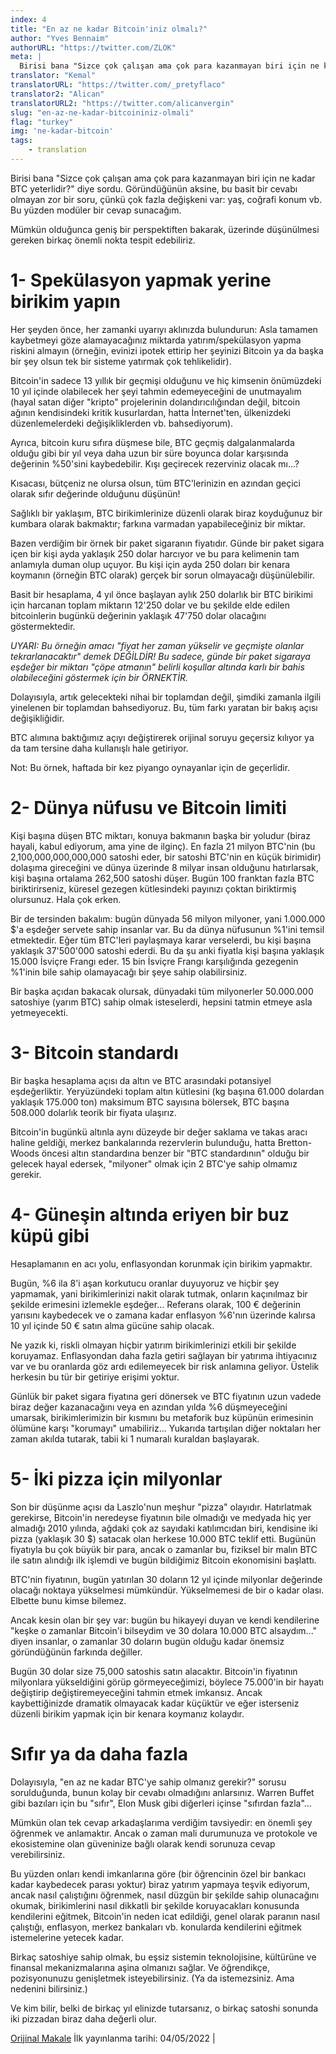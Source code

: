 ```yaml
---
index: 4
title: "En az ne kadar Bitcoin'iniz olmalı?"
author: "Yves Bennaim"
authorURL: "https://twitter.com/ZLOK"
meta: |
  Birisi bana "Sizce çok çalışan ama çok para kazanmayan biri için ne kadar BTC yeterlidir?" diye sordu. Göründüğünün aksine, bu basit bir cevabı olmayan zor bir soru, çünkü çok fazla değişkeni var, yaş, coğrafi konum vb. Bu yüzden modüler bir cevap sunacağım...
translator: "Kemal"
translatorURL: "https://twitter.com/_pretyflaco"
translator2: "Alican"
translatorURL2: "https://twitter.com/alicanvergin"
slug: "en-az-ne-kadar-bitcoininiz-olmali"
flag: "turkey"
img: 'ne-kadar-bitcoin'
tags:
    - translation
---
```


Birisi bana "Sizce çok çalışan ama çok para kazanmayan biri için ne kadar BTC yeterlidir?" diye sordu. Göründüğünün aksine, bu basit bir cevabı olmayan zor bir soru, çünkü çok fazla değişkeni var: yaş, coğrafi konum vb. Bu yüzden modüler bir cevap sunacağım.

Mümkün olduğunca geniş bir perspektiften bakarak, üzerinde düşünülmesi gereken birkaç önemli nokta tespit edebiliriz.

# 1- Spekülasyon yapmak yerine birikim yapın

Her şeyden önce, her zamanki uyarıyı aklınızda bulundurun: Asla tamamen kaybetmeyi göze alamayacağınız miktarda yatırım/spekülasyon yapma riskini almayın (örneğin, evinizi ipotek ettirip her şeyinizi Bitcoin ya da başka bir şey olsun tek bir sisteme yatırmak çok tehlikelidir).

Bitcoin'in sadece 13 yıllık bir geçmişi olduğunu ve hiç kimsenin önümüzdeki 10 yıl içinde olabilecek her şeyi tahmin edemeyeceğini de unutmayalım (hayal satan diğer "kripto" projelerinin dolandırıcılığından değil, bitcoin ağının kendisindeki kritik kusurlardan, hatta İnternet'ten, ülkenizdeki düzenlemelerdeki değişikliklerden vb. bahsediyorum).

Ayrıca, bitcoin kuru sıfıra düşmese bile, BTC geçmiş dalgalanmalarda olduğu gibi bir yıl veya daha uzun bir süre boyunca dolar karşısında değerinin %50'sini kaybedebilir. Kışı geçirecek rezerviniz olacak mı...?

Kısacası, bütçeniz ne olursa olsun, tüm BTC'lerinizin en azından geçici olarak sıfır değerinde olduğunu düşünün!

Sağlıklı bir yaklaşım, BTC birikimlerinize düzenli olarak biraz koyduğunuz bir kumbara olarak bakmaktır; farkına varmadan yapabileceğiniz bir miktar.

Bazen verdiğim bir örnek bir paket sigaranın fiyatıdır. Günde bir paket sigara içen bir kişi ayda yaklaşık 250 dolar harcıyor ve bu para kelimenin tam anlamıyla duman olup uçuyor. Bu kişi için ayda 250 doları bir kenara koymanın (örneğin BTC olarak) gerçek bir sorun olmayacağı düşünülebilir.

Basit bir hesaplama, 4 yıl önce başlayan aylık 250 dolarlık bir BTC birikimi için harcanan toplam miktarın 12'250 dolar ve bu şekilde elde edilen bitcoinlerin bugünkü değerinin yaklaşık 47'750 dolar olacağını göstermektedir.

*UYARI: Bu örneğin amacı "fiyat her zaman yükselir ve geçmişte olanlar tekrarlanacaktır" demek DEĞİLDİR! Bu sadece, günde bir paket sigaraya eşdeğer bir miktarı "çöpe atmanın" belirli koşullar altında karlı bir bahis olabileceğini göstermek için bir ÖRNEKTİR.*

Dolayısıyla, artık gelecekteki nihai bir toplamdan değil, şimdiki zamanla ilgili yinelenen bir toplamdan bahsediyoruz. Bu, tüm farkı yaratan bir bakış açısı değişikliğidir.

BTC alımına baktığımız açıyı değiştirerek orijinal soruyu geçersiz kılıyor ya da tam tersine daha kullanışlı hale getiriyor.

Not: Bu örnek, haftada bir kez piyango oynayanlar için de geçerlidir.

# 2- Dünya nüfusu ve Bitcoin limiti

Kişi başına düşen BTC miktarı, konuya bakmanın başka bir yoludur (biraz hayali, kabul ediyorum, ama yine de ilginç). En fazla 21 milyon BTC'nin (bu 2,100,000,000,000,000 satoshi eder, bir satoshi BTC'nin en küçük birimidir) dolaşıma gireceğini ve dünya üzerinde 8 milyar insan olduğunu hatırlarsak, kişi başına ortalama 262,500 satoshi düşer. Bugün 100 franktan fazla BTC biriktirirseniz, küresel gezegen kütlesindeki payınızı çoktan biriktirmiş olursunuz. Hala çok erken.

Bir de tersinden bakalım: bugün dünyada 56 milyon milyoner, yani 1.000.000 $'a eşdeğer servete sahip insanlar var. Bu da dünya nüfusunun %1'ini temsil etmektedir. Eğer tüm BTC'leri paylaşmaya karar verselerdi, bu kişi başına yaklaşık 37'500'000 satoshi ederdi. Bu da şu anki fiyatla kişi başına yaklaşık 15.000 İsviçre Frangı eder. 15 bin İsviçre Frangı karşılığında gezegenin %1'inin bile sahip olamayacağı bir şeye sahip olabilirsiniz.

Bir başka açıdan bakacak olursak, dünyadaki tüm milyonerler 50.000.000 satoshiye (yarım BTC) sahip olmak isteselerdi, hepsini tatmin etmeye asla yetmeyecekti.

# 3- Bitcoin standardı

Bir başka hesaplama açısı da altın ve BTC arasındaki potansiyel eşdeğerliktir. Yeryüzündeki toplam altın kütlesini (kg başına 61.000 dolardan yaklaşık 175.000 ton) maksimum BTC sayısına bölersek, BTC başına 508.000 dolarlık teorik bir fiyata ulaşırız.

Bitcoin'in bugünkü altınla aynı düzeyde bir değer saklama ve takas aracı haline geldiği, merkez bankalarında rezervlerin bulunduğu, hatta Bretton-Woods öncesi altın standardına benzer bir "BTC standardının" olduğu bir gelecek hayal edersek, "milyoner" olmak için 2 BTC'ye sahip olmamız gerekir.

# 4- Güneşin altında eriyen bir buz küpü gibi

Hesaplamanın en acı yolu, enflasyondan korunmak için birikim yapmaktır.

Bugün, %6 ila 8'i aşan korkutucu oranlar duyuyoruz ve hiçbir şey yapmamak, yani birikimlerinizi nakit olarak tutmak, onların kaçınılmaz bir şekilde erimesini izlemekle eşdeğer... Referans olarak, 100 € değerinin yarısını kaybedecek ve o zamana kadar enflasyon %6'nın üzerinde kalırsa 10 yıl içinde 50 € satın alma gücüne sahip olacak.

Ne yazık ki, riskli olmayan hiçbir yatırım birikimlerinizi etkili bir şekilde koruyamaz. Enflasyondan daha fazla getiri sağlayan bir yatırıma ihtiyacınız var ve bu oranlarda göz ardı edilemeyecek bir risk anlamına geliyor. Üstelik herkesin bu tür bir getiriye erişimi yoktur.

Günlük bir paket sigara fiyatına geri dönersek ve BTC fiyatının uzun vadede biraz değer kazanacağını veya en azından yılda %6 düşmeyeceğini umarsak, birikimlerimizin bir kısmını bu metaforik buz küpünün erimesinin ölümüne karşı "korumayı" umabiliriz... Yukarıda tartışılan diğer noktaları her zaman akılda tutarak, tabii ki 1 numaralı kuraldan başlayarak.

# 5- İki pizza için milyonlar

Son bir düşünme açısı da Laszlo'nun meşhur "pizza" olayıdır. Hatırlatmak gerekirse, Bitcoin'in neredeyse fiyatının bile olmadığı ve medyada hiç yer almadığı 2010 yılında, ağdaki çok az sayıdaki katılımcıdan biri, kendisine iki pizza (yaklaşık 30 $) satacak olan herkese 10.000 BTC teklif etti. Bugünün fiyatıyla bu çok büyük bir para, ancak o zamanlar bu, fiziksel bir malın BTC ile satın alındığı ilk işlemdi ve bugün bildiğimiz Bitcoin ekonomisini başlattı.

BTC'nin fiyatının, bugün yatırılan 30 doların 12 yıl içinde milyonlar değerinde olacağı noktaya yükselmesi mümkündür. Yükselmemesi de bir o kadar olası. Elbette bunu kimse bilemez.

Ancak kesin olan bir şey var: bugün bu hikayeyi duyan ve kendi kendilerine "keşke o zamanlar Bitcoin'i bilseydim ve 30 dolara 10.000 BTC alsaydım..." diyen insanlar, o zamanlar 30 doların bugün olduğu kadar önemsiz göründüğünün farkında değiller.

Bugün 30 dolar size 75,000 satoshis satın alacaktır. Bitcoin'in fiyatının milyonlara yükseldiğini görüp görmeyeceğimizi, böylece 75.000'in bir hayatı değiştirip değiştiremeyeceğini tahmin etmek imkansız. Ancak kaybettiğinizde dramatik olmayacak kadar küçüktür ve eğer isterseniz düzenli birikim yapmak için bir kenara koymanız kolaydır.

# Sıfır ya da daha fazla

Dolayısıyla, "en az ne kadar BTC'ye sahip olmanız gerekir?" sorusu sorulduğunda, bunun kolay bir cevabı olmadığını anlarsınız. Warren Buffet gibi bazıları için bu "sıfır", Elon Musk gibi diğerleri içinse "sıfırdan fazla"...

Mümkün olan tek cevap arkadaşlarıma verdiğim tavsiyedir: en önemli şey öğrenmek ve anlamaktır. Ancak o zaman mali durumunuza ve protokole ve ekosistemine olan güveninize bağlı olarak kendi sorunuza cevap verebilirsiniz.

Bu yüzden onları kendi imkanlarına göre (bir öğrencinin özel bir bankacı kadar kaybedecek parası yoktur) biraz yatırım yapmaya teşvik ediyorum, ancak nasıl çalıştığını öğrenmek, nasıl düzgün bir şekilde sahip olunacağını okumak, birikimlerini nasıl dikkatli bir şekilde koruyacakları konusunda kendilerini eğitmek, Bitcoin'in neden icat edildiği, genel olarak paranın nasıl çalıştığı, enflasyon, merkez bankaları vb. konularda kendilerini eğitmek istemelerine yetecek kadar.

Birkaç satoshiye sahip olmak, bu eşsiz sistemin teknolojisine, kültürüne ve finansal mekanizmalarına aşina olmanızı sağlar. Ve öğrendikçe, pozisyonunuzu genişletmek isteyebilirsiniz. (Ya da istemezsiniz. Ama nedenini bilirsiniz.)

Ve kim bilir, belki de birkaç yıl elinizde tutarsanız, o birkaç satoshi sonunda iki pizzadan biraz daha değerli olur.

[Orijinal Makale](https://bennaim.com/how-much-bitcoin-is-enough/)
İlk yayınlanma tarihi: 04/05/2022 |